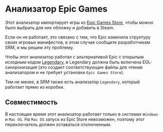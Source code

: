 # Анализатор Epic Games

Этот анализатор импортирует игры из [Epic Games Store](https://store.epicgames.com/en-US/), чтобы можно было выбрать для них обложку и добавить в Steam.

Если он не работает, это связано с тем, что Epic изменила структуру своих игровых манифестов, в этом случае сообщите разработчикам SRM, и мы решим эту проблему.

Чтобы этот анализатор работал с альтернативой Epic с открытым исходным кодом [Legendary](https://github.com/derrod/legendary), в Legendary</a> должна быть включена
EGL-синхронизация (это создает соответствующие файлы для чтения анализатором и не требует установки `Epic Games Store`).</p> 

Тем не менее, в SRM также есть анализатор `Legendary`, который работает прямо из коробки.



## Совместимость

В настоящее время этот анализатор работает только в системах `Windows` и `Mac OS`. На `Mac OS` запуск из Epic Store невозможен, поэтому этот переключатель должен оставаться отключенным.

